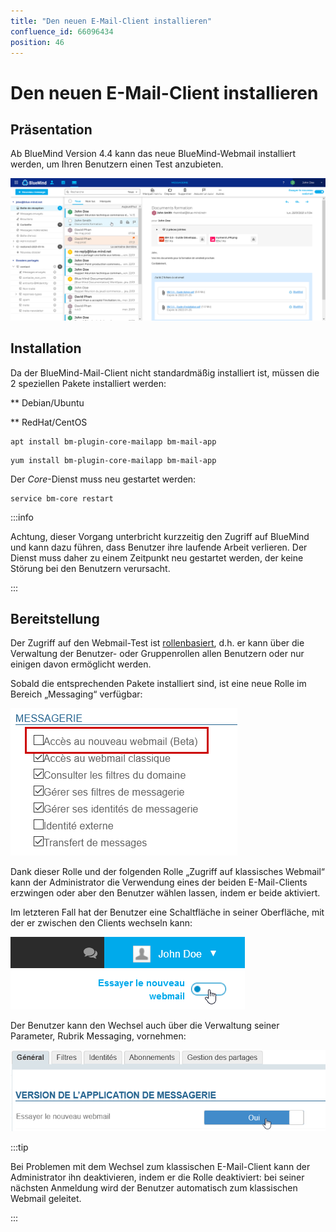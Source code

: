 ```yaml
---
title: "Den neuen E-Mail-Client installieren"
confluence_id: 66096434
position: 46
---
```

# Den neuen E-Mail-Client installieren


## Präsentation

Ab BlueMind Version 4.4 kann das neue BlueMind-Webmail installiert werden, um Ihren Benutzern einen Test anzubieten.

![](../attachments/66096434/66100040.png)


## Installation

Da der BlueMind-Mail-Client nicht standardmäßig installiert ist, müssen die 2 speziellen Pakete installiert werden:


**
Debian/Ubuntu


**
RedHat/CentOS


```
apt install bm-plugin-core-mailapp bm-mail-app
```


```
yum install bm-plugin-core-mailapp bm-mail-app
```


Der *Core*-Dienst muss neu gestartet werden:


```
service bm-core restart
```


:::info

Achtung, dieser Vorgang unterbricht kurzzeitig den Zugriff auf BlueMind und kann dazu führen, dass Benutzer ihre laufende Arbeit verlieren. Der Dienst muss daher zu einem Zeitpunkt neu gestartet werden, der keine Störung bei den Benutzern verursacht.

:::

## Bereitstellung

Der Zugriff auf den Webmail-Test ist [rollenbasiert](/Guide_de_l_administrateur/Gestion_des_entités/Utilisateurs/Les_rôles_droits_d_accès_et_d_administration/), d.h. er kann über die Verwaltung der Benutzer- oder Gruppenrollen allen Benutzern oder nur einigen davon ermöglicht werden.

Sobald die entsprechenden Pakete installiert sind, ist eine neue Rolle im Bereich „Messaging“ verfügbar:

![](../attachments/66096434/66100046.png)

Dank dieser Rolle und der folgenden Rolle „Zugriff auf klassisches Webmail“ kann der Administrator die Verwendung eines der beiden E-Mail-Clients erzwingen oder aber den Benutzer wählen lassen, indem er beide aktiviert.

Im letzteren Fall hat der Benutzer eine Schaltfläche in seiner Oberfläche, mit der er zwischen den Clients wechseln kann:

![](../attachments/66096434/66100044.png)

Der Benutzer kann den Wechsel auch über die Verwaltung seiner Parameter, Rubrik Messaging, vornehmen:

![](../attachments/66096434/66100043.png)


:::tip

Bei Problemen mit dem Wechsel zum klassischen E-Mail-Client kann der Administrator ihn deaktivieren, indem er die Rolle deaktiviert: bei seiner nächsten Anmeldung wird der Benutzer automatisch zum klassischen Webmail geleitet.

:::


